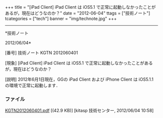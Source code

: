 ﻿+++
title = "[iPad Client] iPad Client は iOS5.1 で正常に起動しなかったことがあるが，現在はどうなのか？"
date = "2012-06-04"
ttags = ["技術ノート"]
tcategories = ["tech"]
banner = "img/technote.jpg"
+++

-----------------------------------------------------------------------------------------------------------------------------

*技術ノート

2012/06/04*


[番号]
技術ノート KGTN 2012060401

[現象]
[iPad Client] iPad Client は iOS5.1
で正常に起動しなかったことがあるが，現在はどうなのか？

[説明]
2012年6月1日現在，GGの iPad Client および iPhone Client は iOS5.1.1
の環境で正常に起動します．


### ファイル

 
 


[KGTN2012060401.pdf](http://techreport.kitasp.net/attachments/download/900/KGTN2012060401.pdf)
 [(42.9 KB)] [kitasp 技術センター, 2012/06/04
10:58]


 


 

